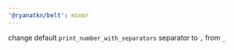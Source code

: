 ```yaml
---
'@ryanatkn/belt': minor
---
```


change default `print_number_with_separators` separator to `,` from `_`
